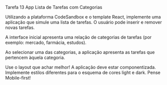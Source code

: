 Tarefa 13 App Lista de Tarefas com Categorias

Utilizando a plataforma CodeSandbox e o template React, implemente uma aplicação que simule uma lista de tarefas. O usuário pode inserir e remover novas tarefas.

A interface inicial apresenta uma relação de categorias de tarefas (por exemplo: mercado, farmácia, estudos).

Ao selecionar uma das categorias, a aplicação apresenta as tarefas que pertencem àquela categoria.

Use o layout que achar melhor!
A aplicação deve estar componentizada.
Implemente estilos diferentes para o esquema de cores light e dark.
Pense Mobile-first!